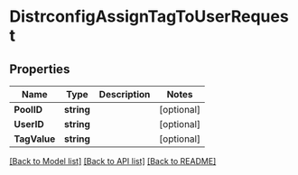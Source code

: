 # DistrconfigAssignTagToUserRequest

## Properties

Name | Type | Description | Notes
------------ | ------------- | ------------- | -------------
**PoolID** | **string** |  | [optional] 
**UserID** | **string** |  | [optional] 
**TagValue** | **string** |  | [optional] 

[[Back to Model list]](../README.md#documentation-for-models) [[Back to API list]](../README.md#documentation-for-api-endpoints) [[Back to README]](../README.md)


